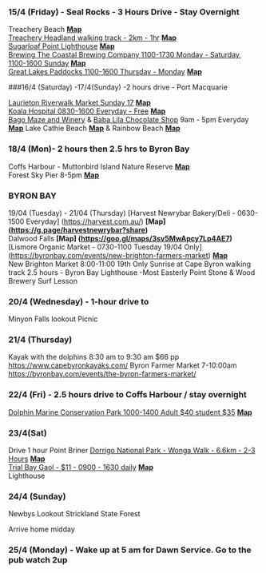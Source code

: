 ### 15/4 (Friday) - Seal Rocks - 3 Hours Drive - Stay Overnight

Treachery Beach **[Map](https://goo.gl/maps/HsEWTFSZGp21MQQeA)**  
[Treachery Headland walking track - 2km - 1hr](https://www.nationalparks.nsw.gov.au/things-to-do/walking-tracks/treachery-headland-walking-track) **[Map](https://goo.gl/maps/MsnHcHtD6Eon8WWT8)**  
[Sugarloaf Point Lighthouse](https://www.nationalparks.nsw.gov.au/things-to-do/historic-buildings-places/sugarloaf-point-lighthouse) **[Map](https://goo.gl/maps/T5FXdrU44ytMDjcQ7)**  
[Brewing The Coastal Brewing Company 1100-1730 Monday - Saturday, 1100-1600 Sunday](http://thecoastalbrewingcompany.com) **[Map](https://goo.gl/maps/9r5vSHyJHDwSJz6q6)**  
[Great Lakes Paddocks 1100-1600 Thursday - Monday](http://www.greatlakespaddocks.com.au) **[Map](https://goo.gl/maps/g3P8cqYSoG2LH3MU6)**  

###16/4 (Saturday) -17/4(Sunday) -2 hours drive - Port Macquarie

[Laurieton Riverwalk Market Sunday 17](https://portmacquarieinfo.com.au/whats-on/events/laurieton-riverwalk-market) **[Map](https://goo.gl/maps/5kwNXACqJYKhb5X9A)**  
[Koala Hospital 0830-1600 Everyday - Free](https://www.koalahospital.org.au) **[Map](https://g.page/KoalaHospitalPtMacquarie?share)**  
[Bago Maze and Winery](https://www.bago.com.au/) & [Baba Lila Chocolate Shop](https://www.babalila.com.au/) 9am - 5pm Everyday **[Map](https://goo.gl/maps/DbKKkULxNRqdLLyc8)**
Lake Cathie Beach **[Map](https://goo.gl/maps/ecqpjaWBpUL4GZjU7)** & Rainbow Beach **[Map](https://goo.gl/maps/oW7ytipJrvUcA3cr5)**  
 
### 18/4 (Mon)- 2 hours then 2.5 hrs to Byron Bay

Coffs Harbour - 
Muttonbird Island Nature Reserve **[Map](https://goo.gl/maps/o8yyfxCn73iShr26A)**  
Forest Sky Pier 8-5pm **[Map](https://goo.gl/maps/dffF4BjwPGJyswBbA)**  

### BYRON BAY

19/04 (Tuesday) - 21/04 (Thursday)
[Harvest Newrybar Bakery/Deli - 0630-1500 Everyday] (https://harvest.com.au/) **[Map] (https://g.page/harvestnewrybar?share)**  
Dalwood Falls **[Map] (https://goo.gl/maps/3sv5MwApcy7Lp4AE7)**  
[Lismore Organic Market - 0730-1100 Tuesday 19/04 Only] (https://byronbay.com/events/new-brighton-farmers-market) **[Map](https://goo.gl/maps/PfdJqQ45kvhSHeC98)**  
New Brighton Market 8:00-11:00 19th Only 
Sunrise at Cape Byron walking track 2.5 hours - Byron Bay Lighthouse -Most Easterly Point
Stone & Wood Brewery
Surf Lesson

### 20/4 (Wednesday) - 1-hour drive to 

Minyon Falls lookout
Picnic 

### 21/4 (Thursday)

Kayak with the dolphins 8:30 am to 9:30 am $66 pp  https://www.capebyronkayaks.com/ 
Byron Farmer Market 7-10:00am https://byronbay.com/events/the-byron-farmers-market/ 

 
### 22/4 (Fri) - 2.5 hours drive to Coffs Harbour / stay overnight 
[Dolphin Marine Conservation Park 1000-1400 Adult $40 student $35](https://dolphinmarineconservation.com.au/tickets/daily-tickets) **[Map](https://goo.gl/maps/QYhPD6ga94WJT6V37)**  

### 23/4(Sat)
Drive 1 hour Point Briner 
[Dorrigo National Park - Wonga Walk - 6.6km - 2-3 Hours](https://www.nationalparks.nsw.gov.au/things-to-do/walking-tracks/wonga-walk) **[Map](https://goo.gl/maps/3sVKr4VJ6ttsxYCQ7)**  
[Trial Bay Gaol - $11 - 0900 - 1630 daily](https://www.nationalparks.nsw.gov.au/things-to-do/historic-buildings-places/trial-bay-gaol) **[Map](https://goo.gl/maps/QJf1EUM2MjStPk1y7)**  
Lighthouse

### 24/4 (Sunday)
Newbys Lookout
Strickland State Forest


Arrive home midday

### 25/4 (Monday) - Wake up at 5 am for Dawn Service. Go to the pub watch 2up 
